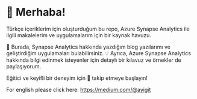 # 👋 Merhaba! 
Türkçe içeriklerim için oluşturduğum bu repo, Azure Synapse Analytics ile ilgili makalelerim ve uygulamalarım için bir kaynak havuzu. 

🚀 Burada, Synapse Analytics hakkında yazdığım blog yazılarımı ve geliştirdiğim uygulamaları bulabilirsiniz. 💡 Ayrıca, Azure Synapse Analytics hakkında bilgi edinmek isteyenler için detaylı bir kılavuz ve örnekler de paylaşıyorum. 

Eğitici ve keyifli bir deneyim için 🌟 takip etmeye başlayın!

For english please click here: https://medium.com/@ayigit
